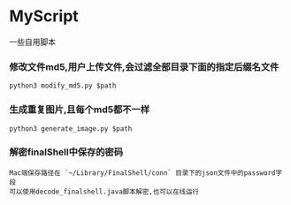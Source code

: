 # MyScript
一些自用脚本

### 修改文件md5,用户上传文件,会过滤全部目录下面的指定后缀名文件

`python3 modify_md5.py $path`
### 生成重复图片,且每个md5都不一样

`python3 generate_image.py $path`

### 解密finalShell中保存的密码

```
Mac端保存路径在 `~/Library/FinalShell/conn` 目录下的json文件中的password字段
可以使用decode_finalshell.java脚本解密,也可以在线运行
```